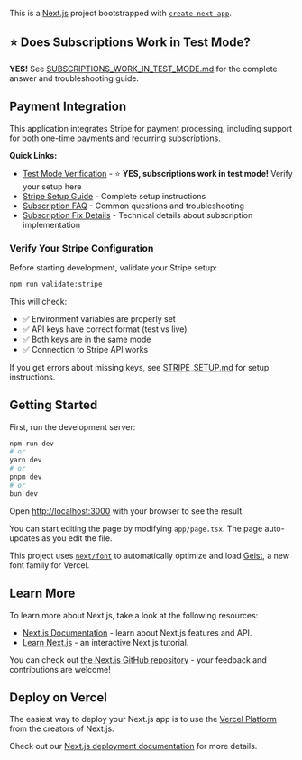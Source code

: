 This is a [Next.js](https://nextjs.org) project bootstrapped with [`create-next-app`](https://nextjs.org/docs/app/api-reference/cli/create-next-app).

## ⭐ Does Subscriptions Work in Test Mode?

**YES!** See [SUBSCRIPTIONS_WORK_IN_TEST_MODE.md](./SUBSCRIPTIONS_WORK_IN_TEST_MODE.md) for the complete answer and troubleshooting guide.

## Payment Integration

This application integrates Stripe for payment processing, including support for both one-time payments and recurring subscriptions.

**Quick Links:**
- [Test Mode Verification](./TEST_MODE_VERIFICATION.md) - ⭐ **YES, subscriptions work in test mode!** Verify your setup here
- [Stripe Setup Guide](./STRIPE_SETUP.md) - Complete setup instructions
- [Subscription FAQ](./STRIPE_SUBSCRIPTION_FAQ.md) - Common questions and troubleshooting
- [Subscription Fix Details](./SUBSCRIPTION_FIX.md) - Technical details about subscription implementation

### Verify Your Stripe Configuration

Before starting development, validate your Stripe setup:

```bash
npm run validate:stripe
```

This will check:
- ✅ Environment variables are properly set
- ✅ API keys have correct format (test vs live)
- ✅ Both keys are in the same mode
- ✅ Connection to Stripe API works

If you get errors about missing keys, see [STRIPE_SETUP.md](./STRIPE_SETUP.md) for setup instructions.

## Getting Started

First, run the development server:

```bash
npm run dev
# or
yarn dev
# or
pnpm dev
# or
bun dev
```

Open [http://localhost:3000](http://localhost:3000) with your browser to see the result.

You can start editing the page by modifying `app/page.tsx`. The page auto-updates as you edit the file.

This project uses [`next/font`](https://nextjs.org/docs/app/building-your-application/optimizing/fonts) to automatically optimize and load [Geist](https://vercel.com/font), a new font family for Vercel.

## Learn More

To learn more about Next.js, take a look at the following resources:

- [Next.js Documentation](https://nextjs.org/docs) - learn about Next.js features and API.
- [Learn Next.js](https://nextjs.org/learn) - an interactive Next.js tutorial.

You can check out [the Next.js GitHub repository](https://github.com/vercel/next.js) - your feedback and contributions are welcome!

## Deploy on Vercel

The easiest way to deploy your Next.js app is to use the [Vercel Platform](https://vercel.com/new?utm_medium=default-template&filter=next.js&utm_source=create-next-app&utm_campaign=create-next-app-readme) from the creators of Next.js.

Check out our [Next.js deployment documentation](https://nextjs.org/docs/app/building-your-application/deploying) for more details.
